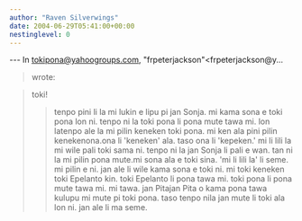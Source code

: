 ```yaml
---
author: "Raven Silverwings"
date: 2004-06-29T05:41:00+00:00
nestinglevel: 0
---
```

\---
 In [tokipona@yahoogroups.com](mailto://tokipona@yahoogroups.com), "frpeterjackson"<frpeterjackson@y...
> wrote:

> toki!
>> tenpo pini li la mi lukin e lipu pi jan Sonja. mi kama sona e toki
> pona lon ni. tenpo ni la toki pona li pona mute tawa mi. lon latenpo
> ale la mi pilin keneken toki pona. mi ken ala pini pilin kenekenona.ona li 'keneken' ala. taso ona li 'kepeken.'
> mi li lili la mi wile pali toki sama ni. tenpo ni la jan Sonja li
> pali e wan. tan ni la mi pilin pona mute.mi sona ala e toki sina. 'mi li lili la' li seme.
> mi pilin e ni. jan ale li wile kama sona e toki ni. mi toki keneken
> toki Epelanto kin. toki Epelanto li pona tawa mi. toki pona li pona
> mute tawa mi.
>> mi tawa.
>> jan Pitajan Pita o kama pona tawa kulupu mi mute pi toki pona. taso tenpo nila jan mute li toki ala lon ni. jan ale li ma seme.